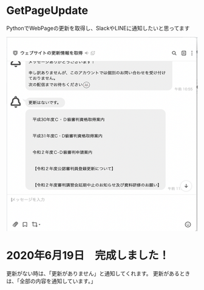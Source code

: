 # GetPageUpdate
PythonでWebPageの更新を取得し、SlackやLINEに通知したいと思ってます


<img src="https://github.com/Ryosukekamimura/GetPageUpdate/blob/master/image.png" width="512" height="512">

# 2020年6月19日　完成しました！
更新がない時は、「更新がありません」と通知してくれます。
更新があるときは、「全部の内容を通知しています。」
